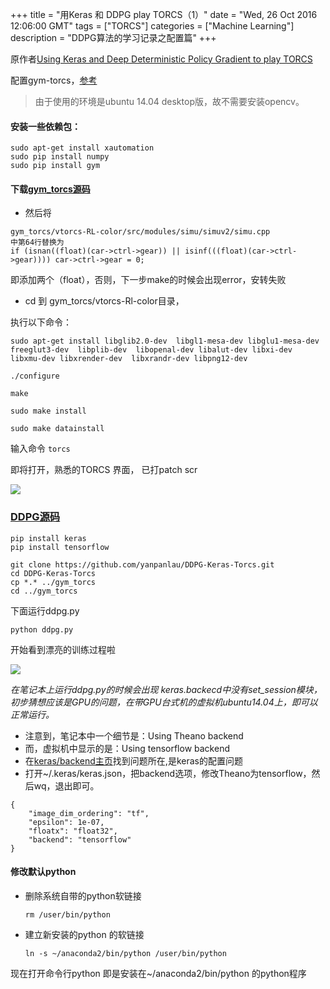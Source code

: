 +++ 
title = "用Keras 和 DDPG play TORCS（1）" 
date = "Wed, 26 Oct 2016 12:06:00 GMT" 
tags = ["TORCS"] 
categories = ["Machine Learning"]
description = "DDPG算法的学习记录之配置篇" 
+++ 

原作者[Using Keras and Deep Deterministic Policy Gradient to play TORCS](https://yanpanlau.github.io/2016/10/11/Torcs-Keras.html)


配置gym-torcs，[参考](http://www.jianshu.com/p/a3432c0e1ef2)

> 由于使用的环境是ubuntu 14.04 desktop版，故不需要安装opencv。
>
####  安装一些依赖包：

```
sudo apt-get install xautomation
sudo pip install numpy
sudo pip install gym
```

####  下载[gym_torcs源码](https://github.com/ugo-nama-kun/gym_torcs)

- 然后将

```
gym_torcs/vtorcs-RL-color/src/modules/simu/simuv2/simu.cpp
中第64行替换为
if (isnan((float)(car->ctrl->gear)) || isinf(((float)(car->ctrl->gear)))) car->ctrl->gear = 0;
```
即添加两个（float），否则，下一步make的时候会出现error，安转失败

- cd 到 gym_torcs/vtorcs-Rl-color目录，

执行以下命令：

```
sudo apt-get install libglib2.0-dev  libgl1-mesa-dev libglu1-mesa-dev  freeglut3-dev  libplib-dev  libopenal-dev libalut-dev libxi-dev libxmu-dev libxrender-dev  libxrandr-dev libpng12-dev

./configure

make

sudo make install

sudo make datainstall
```
输入命令
        `torcs`

即将打开，熟悉的TORCS 界面， 已打patch scr


![](http://images2015.cnblogs.com/blog/781469/201611/781469-20161121150329987-1053577076.bmp)


###  [DDPG源码](https://github.com/yanpanlau/DDPG-Keras-Torcs)

```
pip install keras
pip install tensorflow

git clone https://github.com/yanpanlau/DDPG-Keras-Torcs.git
cd DDPG-Keras-Torcs
cp *.* ../gym_torcs
cd ../gym_torcs
```

下面运行ddpg.py

`python ddpg.py`

开始看到漂亮的训练过程啦


![](http://images2015.cnblogs.com/blog/781469/201611/781469-20161121150308612-1273258933.bmp)


*在笔记本上运行ddpg.py的时候会出现 keras.backecd中没有set_session模块，初步猜想应该是GPU的问题，在带GPU台式机的虚拟机ubuntu14.04上，即可以正常运行。*

- 注意到，笔记本中一个细节是：Using Theano backend
- 而，虚拟机中显示的是：Using tensorflow backend
- 在[keras/backend主页](https://keras.io/backend/)找到问题所在,是keras的配置问题
- 打开~/.keras/keras.json，把backend选项，修改Theano为tensorflow，然后wq，退出即可。

```
{
    "image_dim_ordering": "tf",
    "epsilon": 1e-07,
    "floatx": "float32",
    "backend": "tensorflow"
}
```


####  修改默认python

- 删除系统自带的python软链接

	`rm /user/bin/python`

- 建立新安装的python 的软链接

	`ln -s ~/anaconda2/bin/python /user/bin/python`

现在打开命令行python 即是安装在~/anaconda2/bin/python 的python程序



